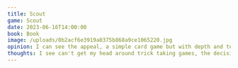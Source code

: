 ```yaml
---
title: Scout
game: Scout
date: 2023-06-16T14:00:00
book: Book
image: /uploads/0b2acf6e3919a0375b868a9ce1065220.jpg
opinion: I can see the appeal, a simple card game but with depth and tension.You have to play better sets of cards or draw a cards, aiming to empty your hand. Theme is pastes on but with high quality.
thoughts: I see can't get my head around trick taking games, the decision space here is more about what you pick up, but picking up is a bad thing. It doesn't help that I did terribly in the 4 rounds I played...
--- 
```

